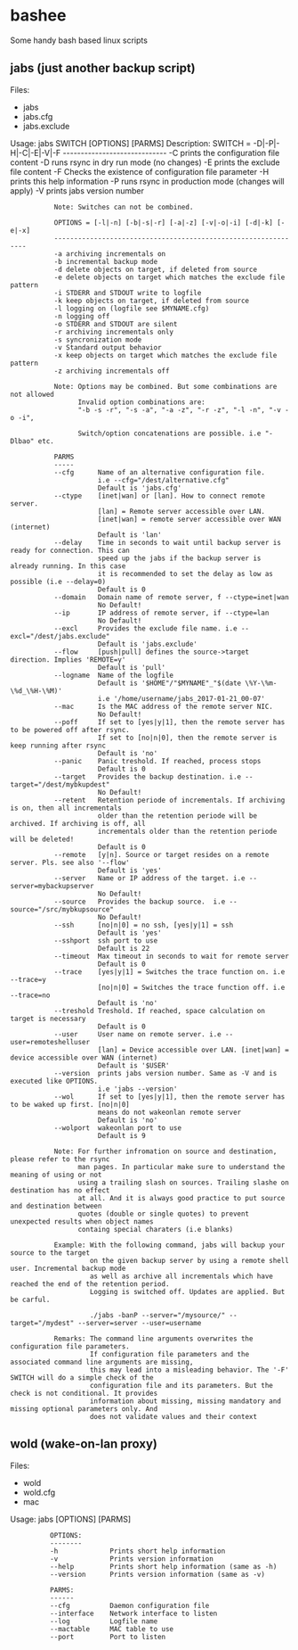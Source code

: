 # bashee
Some handy bash based linux scripts

jabs (just another backup script)
---------------------------------
Files:
- jabs
- jabs.cfg
- jabs.exclude

Usage:       jabs SWITCH [OPTIONS] [PARMS]
Description: SWITCH = -D|-P|-H|-C|-E|-V|-F
             -----------------------------
              -C prints the configuration file content
              -D runs rsync in dry run mode (no changes)
              -E prints the exclude file content
              -F Checks the existence of configuration file parameter
              -H prints this help information
              -P runs rsync in production mode (changes will apply)
              -V prints jabs version number

               Note: Switches can not be combined.

               OPTIONS = [-l|-n] [-b|-s|-r] [-a|-z] [-v|-o|-i] [-d|-k] [-e|-x]
               ---------------------------------------------------------------
               -a archiving incrementals on
               -b incremental backup mode
               -d delete objects on target, if deleted from source
               -e delete objects on target which matches the exclude file pattern
               -i STDERR and STDOUT write to logfile
               -k keep objects on target, if deleted from source
               -l logging on (logfile see $MYNAME.cfg)
               -n logging off
               -o STDERR and STDOUT are silent
               -r archiving incrementals only
               -s syncronization mode
               -v Standard output behavior
               -x keep objects on target which matches the exclude file pattern
               -z archiving incrementals off

               Note: Options may be combined. But some combinations are not allowed
                     Invalid option combinations are:
                     "-b -s -r", "-s -a", "-a -z", "-r -z", "-l -n", "-v -o -i",

                     Switch/option concatenations are possible. i.e "-Dlbao" etc.

               PARMS
               -----
               --cfg      Name of an alternative configuration file.
                          i.e --cfg="/dest/alternative.cfg"
                          Default is 'jabs.cfg'
               --ctype    [inet|wan] or [lan]. How to connect remote server.
                          [lan] = Remote server accessible over LAN.
                          [inet|wan] = remote server accessible over WAN (internet)
                          Default is 'lan'
               --delay    Time in seconds to wait until backup server is ready for connection. This can
                          speed up the jabs if the backup server is already running. In this case
                          it is recommended to set the delay as low as possible (i.e --delay=0)
                          Default is 0
               --domain   Domain name of remote server, f --ctype=inet|wan
                          No Default!
               --ip       IP address of remote server, if --ctype=lan
                          No Default!
               --excl     Provides the exclude file name. i.e --excl="/dest/jabs.exclude"
                          Default is 'jabs.exclude'
               --flow     [push|pull] defines the source->target direction. Implies 'REMOTE=y'
                          Default is 'pull'
               --logname  Name of the logfile
                          Default is '$HOME"/"$MYNAME"_"$(date \%Y-\%m-\%d_\%H-\%M)'
                          i.e '/home/username/jabs_2017-01-21_00-07'
               --mac      Is the MAC address of the remote server NIC.
                          No Default!
               --poff     If set to [yes|y|1], then the remote server has to be powered off after rsync.
                          If set to [no|n|0], then the remote server is keep running after rsync
                          Default is 'no'
               --panic    Panic treshold. If reached, process stops
                          Default is 0
               --target   Provides the backup destination. i.e --target="/dest/mybkupdest"
                          No Default!
               --retent   Retention periode of incrementals. If archiving is on, then all incrementals
                          older than the retention periode will be archived. If archiving is off, all
                          incrementals older than the retention periode will be deleted!
                          Default is 0
               --remote   [y|n]. Source or target resides on a remote server. Pls. see also '--flow'
                          Default is 'yes'
               --server   Name or IP address of the target. i.e --server=mybackupserver
                          No Default!
               --source   Provides the backup source.  i.e --source="/src/mybkupsource"
                          No Default!
               --ssh      [no|n|0] = no ssh, [yes|y|1] = ssh
                          Default is 'yes'
               --sshport  ssh port to use
                          Default is 22
               --timeout  Max timeout in seconds to wait for remote server
                          Default is 0
               --trace    [yes|y|1] = Switches the trace function on. i.e --trace=y
                          [no|n|0] = Switches the trace function off. i.e --trace=no
                          Default is 'no'
               --treshold Treshold. If reached, space calculation on target is necessary
                          Default is 0
               --user     User name on remote server. i.e --user=remoteshelluser
                          [lan] = Device accessible over LAN. [inet|wan] = device accessible over WAN (internet)
                          Default is '$USER'
               --version  prints jabs version number. Same as -V and is executed like OPTIONS.
                          i.e 'jabs --version'
               --wol      If set to [yes|y|1], then the remote server has to be waked up first. [no|n|0]
                          means do not wakeonlan remote server
                          Default is 'no'
               --wolport  wakeonlan port to use
                          Default is 9

               Note: For further infromation on source and destination, please refer to the rsync
                     man pages. In particular make sure to understand the meaning of using or not
                     using a trailing slash on sources. Trailing slashe on destination has no effect
                     at all. And it is always good practice to put source and destination between
                     quotes (double or single quotes) to prevent unexpected results when object names
                     containg special charaters (i.e blanks)

               Example: With the following command, jabs will backup your source to the target
                        on the given backup server by using a remote shell user. Incremental backup mode
                        as well as archive all incrementals which have reached the end of the retention period.
                        Logging is switched off. Updates are applied. But be carful.

                        ./jabs -banP --server="/mysource/" --target="/mydest" --server=server --user=username
                         
               Remarks: The command line arguments overwrites the configuration file parameters.
                        If configuration file parameters and the associated command line arguments are missing,
                        this may lead into a misleading behavior. The '-F' SWITCH will do a simple check of the
                        configuration file and its parameters. But the check is not conditional. It provides
                        information about missing, missing mandatory and missing optional parameters only. And
                        does not validate values and their context


wold (wake-on-lan proxy)
------------------------
Files:
- wold
- wold.cfg
- mac

 Usage:       jabs [OPTIONS] [PARMS]

              OPTIONS:
              --------
              -h             Prints short help information
              -v             Prints version information
              --help         Prints short help information (same as -h)
              --version      Prints version information (same as -v)

              PARMS:
              ------
              --cfg          Daemon configuration file
              --interface    Network interface to listen
              --log          Logfile name
              --mactable     MAC table to use
              --port         Port to listen

